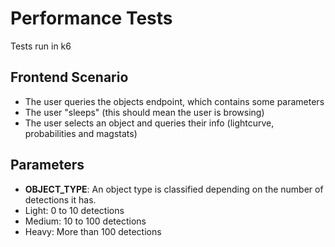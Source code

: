 # Performance Tests

Tests run in k6

## Frontend Scenario

 - The user queries the objects endpoint, which contains some parameters
 - The user "sleeps" (this should mean the user is browsing)
 - The user selects an object and queries their info (lightcurve, probabilities and magstats)

## Parameters

 - **OBJECT_TYPE**: An object type is classified depending on the number of detections it has.
  - Light: 0 to 10 detections
  - Medium: 10 to 100 detections
  - Heavy: More than 100 detections